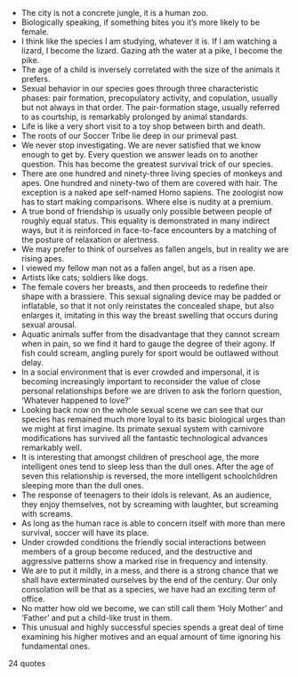  - The city is not a concrete jungle, it is a human zoo.
 - Biologically speaking, if something bites you it’s more likely to be female.
 - I think like the species I am studying, whatever it is. If I am watching a lizard, I become the lizard. Gazing ath the water at a pike, I become the pike.
 - The age of a child is inversely correlated with the size of the animals it prefers.
 - Sexual behavior in our species goes through three characteristic phases: pair formation, precopulatory activity, and copulation, usually but not always in that order. The pair-formation stage, usually referred to as courtship, is remarkably prolonged by animal standards.
 - Life is like a very short visit to a toy shop between birth and death.
 - The roots of our Soccer Tribe lie deep in our primeval past.
 - We never stop investigating. We are never satisfied that we know enough to get by. Every question we answer leads on to another question. This has become the greatest survival trick of our species.
 - There are one hundred and ninety-three living species of monkeys and apes. One hundred and ninety-two of them are covered with hair. The exception is a naked ape self-named Homo sapiens. The zoologist now has to start making comparisons. Where else is nudity at a premium.
 - A true bond of friendship is usually only possible between people of roughly equal status. This equality is demonstrated in many indirect ways, but it is reinforced in face-to-face encounters by a matching of the posture of relaxation or alertness.
 - We may prefer to think of ourselves as fallen angels, but in reality we are rising apes.
 - I viewed my fellow man not as a fallen angel, but as a risen ape.
 - Artists like cats; soldiers like dogs.
 - The female covers her breasts, and then proceeds to redefine their shape with a brassiere. This sexual signaling device may be padded or inflatable, so that it not only reinstates the concealed shape, but also enlarges it, imitating in this way the breast swelling that occurs during sexual arousal.
 - Aquatic animals suffer from the disadvantage that they cannot scream when in pain, so we find it hard to gauge the degree of their agony. If fish could scream, angling purely for sport would be outlawed without delay.
 - In a social environment that is ever crowded and impersonal, it is becoming increasingly important to reconsider the value of close personal relationships before we are driven to ask the forlorn question, ‘Whatever happened to love?’
 - Looking back now on the whole sexual scene we can see that our species has remained much more loyal to its basic biological urges than we might at first imagine. Its primate sexual system with carnivore modifications has survived all the fantastic technological advances remarkably well.
 - It is interesting that amongst children of preschool age, the more intelligent ones tend to sleep less than the dull ones. After the age of seven this relationship is reversed, the more intelligent schoolchildren sleeping more than the dull ones.
 - The response of teenagers to their idols is relevant. As an audience, they enjoy themselves, not by screaming with laughter, but screaming with screams.
 - As long as the human race is able to concern itself with more than mere survival, soccer will have its place.
 - Under crowded conditions the friendly social interactions between members of a group become reduced, and the destructive and aggressive patterns show a marked rise in frequency and intensity.
 - We are to put it mildly, in a mess, and there is a strong chance that we shall have exterminated ourselves by the end of the century. Our only consolation will be that as a species, we have had an exciting term of office.
 - No matter how old we become, we can still call them ‘Holy Mother’ and ‘Father’ and put a child-like trust in them.
 - This unusual and highly successful species spends a great deal of time examining his higher motives and an equal amount of time ignoring his fundamental ones.

24 quotes